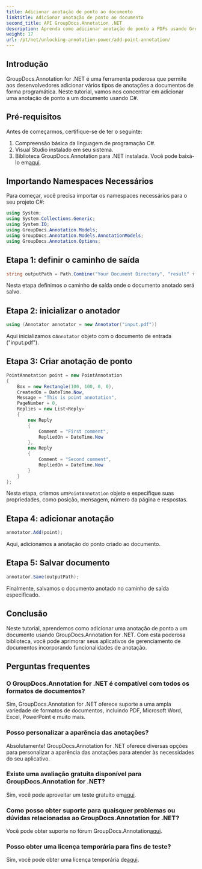 ```yaml
---
title: Adicionar anotação de ponto ao documento
linktitle: Adicionar anotação de ponto ao documento
second_title: API GroupDocs.Annotation .NET
description: Aprenda como adicionar anotação de ponto a PDFs usando GroupDocs.Annotation for .NET. Guia passo a passo para integração perfeita.
weight: 17
url: /pt/net/unlocking-annotation-power/add-point-annotation/
---
```

## Introdução
GroupDocs.Annotation for .NET é uma ferramenta poderosa que permite aos desenvolvedores adicionar vários tipos de anotações a documentos de forma programática. Neste tutorial, vamos nos concentrar em adicionar uma anotação de ponto a um documento usando C#.
## Pré-requisitos
Antes de começarmos, certifique-se de ter o seguinte:
1. Compreensão básica da linguagem de programação C#.
2. Visual Studio instalado em seu sistema.
3.  Biblioteca GroupDocs.Annotation para .NET instalada. Você pode baixá-lo em[aqui](https://releases.groupdocs.com/annotation/net/).

## Importando Namespaces Necessários
Para começar, você precisa importar os namespaces necessários para o seu projeto C#:
```csharp
using System;
using System.Collections.Generic;
using System.IO;
using GroupDocs.Annotation.Models;
using GroupDocs.Annotation.Models.AnnotationModels;
using GroupDocs.Annotation.Options;
```
## Etapa 1: definir o caminho de saída
```csharp
string outputPath = Path.Combine("Your Document Directory", "result" + Path.GetExtension("input.pdf"));
```
Nesta etapa definimos o caminho de saída onde o documento anotado será salvo.
## Etapa 2: inicializar o anotador
```csharp
using (Annotator annotator = new Annotator("input.pdf"))
```
 Aqui inicializamos o`Annotator` objeto com o documento de entrada ("input.pdf").
## Etapa 3: Criar anotação de ponto
```csharp
PointAnnotation point = new PointAnnotation
{
    Box = new Rectangle(100, 100, 0, 0),
    CreatedOn = DateTime.Now,
    Message = "This is point annotation",
    PageNumber = 0,
    Replies = new List<Reply>
    {
        new Reply
        {
            Comment = "First comment",
            RepliedOn = DateTime.Now
        },
        new Reply
        {
            Comment = "Second comment",
            RepliedOn = DateTime.Now
        }
    }
};
```
 Nesta etapa, criamos um`PointAnnotation` objeto e especifique suas propriedades, como posição, mensagem, número da página e respostas.
## Etapa 4: adicionar anotação
```csharp
annotator.Add(point);
```
Aqui, adicionamos a anotação do ponto criado ao documento.
## Etapa 5: Salvar documento
```csharp
annotator.Save(outputPath);
```
Finalmente, salvamos o documento anotado no caminho de saída especificado.

## Conclusão
Neste tutorial, aprendemos como adicionar uma anotação de ponto a um documento usando GroupDocs.Annotation for .NET. Com esta poderosa biblioteca, você pode aprimorar seus aplicativos de gerenciamento de documentos incorporando funcionalidades de anotação.
## Perguntas frequentes
### O GroupDocs.Annotation for .NET é compatível com todos os formatos de documentos?
Sim, GroupDocs.Annotation for .NET oferece suporte a uma ampla variedade de formatos de documentos, incluindo PDF, Microsoft Word, Excel, PowerPoint e muito mais.
### Posso personalizar a aparência das anotações?
Absolutamente! GroupDocs.Annotation for .NET oferece diversas opções para personalizar a aparência das anotações para atender às necessidades do seu aplicativo.
### Existe uma avaliação gratuita disponível para GroupDocs.Annotation for .NET?
 Sim, você pode aproveitar um teste gratuito em[aqui](https://releases.groupdocs.com/).
### Como posso obter suporte para quaisquer problemas ou dúvidas relacionadas ao GroupDocs.Annotation for .NET?
 Você pode obter suporte no fórum GroupDocs.Annotation[aqui](https://forum.groupdocs.com/c/annotation/10).
### Posso obter uma licença temporária para fins de teste?
 Sim, você pode obter uma licença temporária de[aqui](https://purchase.groupdocs.com/temporary-license/).